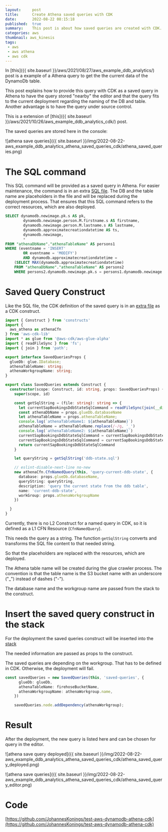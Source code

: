 ```yaml
---
layout:     post
title:      Create Athena saved queries with CDK
date:       2022-08-22 08:15:18
published:  true
summary:    This post is about how saved queries are created with CDK. This is useful to have important queries prepared for any users.
categories: aws
thumbnail: aws_kinesis
tags:
 - aws
 - aws athena
 - aws cdk
---
```

In [this]({{ site.baseurl }}/aws/2021/08/27/aws_example_ddb_analytics/) post is a example of a Athena query to get the the current data of the DynamoDb table.

This post explains how to provide this query with CDK as a saved query in Athena to have the query stored "nearby" the editor and that the query fits to the current deployment regarding the naming of the DB and table.
Another advantage is to have the query under source control.

This is a extension of [this]({{ site.baseurl }}/aws/2021/10/26/aws_example_ddb_analytics_cdk/) post.

The saved queries are stored here in the console:

![athena save queries]({{ site.baseurl }}/img/2022-08-22-aws_example_ddb_analytics_athena_saved_queries_cdk/athena_saved_queries.png)

# The SQL command

This SQL command will be provided as a saved query in Athena. For easier maintenance, the command is in an extra [SQL file](https://github.com/JohannesKonings/test-aws-dynamodb-athena-cdk/blob/main/cdk/lib/saved-queries/ddb-state.sql).
The DB and the table name are placeholders in the file and will be replaced during the deployment process. That ensures that this SQL command refers to the correct resources, which are also deployed.

```sql
SELECT dynamodb.newimage.pk.s AS pk,
        dynamodb.newimage.person.M.firstname.s AS firstname,
        dynamodb.newimage.person.M.lastname.s AS lastname,
        dynamodb.approximatecreationdatetime AS ts,
        dynamodb.newimage,
        *
FROM "athenaDbName"."athenaTableName" AS persons1
WHERE (eventname = 'INSERT'
        OR eventname = 'MODIFY')
        AND dynamodb.approximatecreationdatetime =
    (SELECT MAX(dynamodb.approximatecreationdatetime)
    FROM "athenaDbName"."athenaTableName" AS persons2
    WHERE persons2.dynamodb.newimage.pk.s = persons1.dynamodb.newimage.pk.s);
```


# Saved Query Construct

Like the SQL file, the CDK definition of the saved query is in an [extra](https://github.com/JohannesKonings/test-aws-dynamodb-athena-cdk/blob/main/cdk/lib/saved-queries/saved-queries.ts)[ file](https://github.com/JohannesKonings/test-aws-dynamodb-athena-cdk/blob/main/cdk/lib/saved-queries/saved-queries.ts) as a CDK construct.


```typescript
import { Construct } from 'constructs'
import {
  aws_athena as athenaCfn
} from 'aws-cdk-lib'
import * as glue from '@aws-cdk/aws-glue-alpha'
import { readFileSync } from 'fs';
import { join } from 'path';

export interface SavedQueriesProps {
  glueDb: glue.IDatabase;
  athenaTableName: string;
  athenaWorkgroupName: string;
}

export class SavedQueries extends Construct {
  constructor(scope: Construct, id: string, props: SavedQueriesProps) {
    super(scope, id)

    const getSqlString = (file: string): string => {
      let currentSapBookingsDdbStateSqlCommand = readFileSync(join(__dirname, `${file}`), 'utf-8').toString()
      const athenaDbName = props.glueDb.databaseName
      let athenaTableName = props.athenaTableName;
      console.log(`athenaTableName1: ${athenaTableName}`)
      athenaTableName = athenaTableName.replace(/-/g, '_')
      console.log(`athenaTableName2: ${athenaTableName}`)
      currentSapBookingsDdbStateSqlCommand = currentSapBookingsDdbStateSqlCommand.replace(/athenaDbName/g, athenaDbName)
      currentSapBookingsDdbStateSqlCommand = currentSapBookingsDdbStateSqlCommand.replace(/athenaTableName/g, athenaTableName)
      return currentSapBookingsDdbStateSqlCommand
    }

    let queryString = getSqlString('ddb-state.sql')

    // eslint-disable-next-line no-new
    new athenaCfn.CfnNamedQuery(this, 'query-current-ddb-state', {
      database: props.glueDb.databaseName,
      queryString: queryString,
      description: 'query the current state from the ddb table',
      name: 'current-ddb-state',
      workGroup: props.athenaWorkgroupName
    })

  }
}
```

Currently, there is no L2 Construct for a named query in CDK, so it is defined as a L1 CFN Resource (`CfnNamedQuery`).

This needs the query as a string. The function `getSqlString` converts and transforms the SQL file content to that needed string.

So that the placeholders are replaced with the resources, which are deployed.

The Athena table name will be created during the glue crawler process. The convention is that the table name is the S3 bucket name with an underscore ("_") instead of dashes ("-").

The database name and the workgroup name are passed from the stack to the construct.

# Insert the saved query construct in the stack

For the deployment the saved queries construct will be inserted into the [stack](https://github.com/JohannesKonings/test-aws-dynamodb-athena-cdk/blob/main/cdk/lib/cdk-stack.ts#L211)

The needed information are passed as props to the construct.

The saved queries are depending on the workgroup. That has to be defined in CDK. Otherwise, the deployment will fail.

```typescript
const savedQueries = new SavedQueries(this, 'saved-queries', {
      glueDb: glueDb,
      athenaTableName: firehoseBucketName,
      athenaWorkgroupName: athenaWorkgroup.name,
    })

    savedQueries.node.addDependency(athenaWorkgroup);
```


# Result
After the deployment, the new query is listed here and can be chosen for query in the editor.

![athena save query deployed]({{ site.baseurl }}/img/2022-08-22-aws_example_ddb_analytics_athena_saved_queries_cdk/athena_saved_query_deployed.png)

![athena save queries]({{ site.baseurl }}/img/2022-08-22-aws_example_ddb_analytics_athena_saved_queries_cdk/athena_saved_query_editor.png)

# Code

[https://github.com/JohannesKonings/test-aws-dynamodb-athena-cdk](https://github.com/JohannesKonings/test-aws-dynamodb-athena-cdk)

